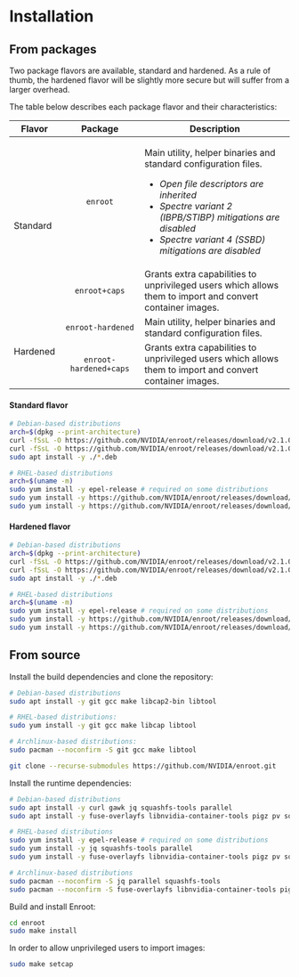 # Installation

## From packages

Two package flavors are available, standard and hardened. As a rule of thumb, the hardened flavor will be slightly more secure but will suffer from a larger overhead.

The table below describes each package flavor and their characteristics:

<table>
    <thead>
        <tr>
            <th>Flavor</th>
            <th>Package</th>
            <th>Description</th>
        </tr>
    </thead>
    <tbody>
        <tr>
            <td rowspan=2>Standard</td>
            <td align="center"><code>enroot</code></td>
            <td>
                <p>Main utility, helper binaries and standard configuration files.</p>
                <ul>
                  <li><i>Open file descriptors are inherited</i></li>
                  <li><i>Spectre variant 2 (IBPB/STIBP) mitigations are disabled</i></li>
                  <li><i>Spectre variant 4 (SSBD) mitigations are disabled</i></li>
                </ul>
            </td>
        </tr>
        <tr>
            <td align="center"><code>enroot+caps</code></td>
            <td>Grants extra capabilities to unprivileged users which allows<br> them to import and convert container images.</td>
        </tr>
        <tr>
            <td rowspan=2>Hardened</td>
            <td align="center"><code>enroot-hardened</code></td>
            <td>Main utility, helper binaries and standard configuration files.</td>
        </tr>
        <tr>
            <td align="center"><code>enroot-hardened+caps</code></td>
            <td>Grants extra capabilities to unprivileged users which allows<br> them to import and convert container images.</td>
        </tr>
    </tbody>
</table>

#### Standard flavor

```sh
# Debian-based distributions
arch=$(dpkg --print-architecture)
curl -fSsL -O https://github.com/NVIDIA/enroot/releases/download/v2.1.0/enroot_2.1.0-1_${arch}.deb
curl -fSsL -O https://github.com/NVIDIA/enroot/releases/download/v2.1.0/enroot+caps_2.1.0-1_${arch}.deb # optional
sudo apt install -y ./*.deb

# RHEL-based distributions
arch=$(uname -m)
sudo yum install -y epel-release # required on some distributions
sudo yum install -y https://github.com/NVIDIA/enroot/releases/download/v2.1.0/enroot-2.1.0-1.el7.${arch}.rpm
sudo yum install -y https://github.com/NVIDIA/enroot/releases/download/v2.1.0/enroot+caps-2.1.0-1.el7.${arch}.rpm # optional
```

#### Hardened flavor

```sh
# Debian-based distributions
arch=$(dpkg --print-architecture)
curl -fSsL -O https://github.com/NVIDIA/enroot/releases/download/v2.1.0/enroot-hardened_2.1.0-1_${arch}.deb
curl -fSsL -O https://github.com/NVIDIA/enroot/releases/download/v2.1.0/enroot-hardened+caps_2.1.0-1_${arch}.deb # optional
sudo apt install -y ./*.deb

# RHEL-based distributions
arch=$(uname -m)
sudo yum install -y epel-release # required on some distributions
sudo yum install -y https://github.com/NVIDIA/enroot/releases/download/v2.1.0/enroot-hardened-2.1.0-1.el7.${arch}.rpm
sudo yum install -y https://github.com/NVIDIA/enroot/releases/download/v2.1.0/enroot-hardened+caps-2.1.0-1.el7.${arch}.rpm # optional
```

## From source

Install the build dependencies and clone the repository:
```sh
# Debian-based distributions
sudo apt install -y git gcc make libcap2-bin libtool

# RHEL-based distributions:
sudo yum install -y git gcc make libcap libtool

# Archlinux-based distributions:
sudo pacman --noconfirm -S git gcc make libtool

git clone --recurse-submodules https://github.com/NVIDIA/enroot.git
```

Install the runtime dependencies:
```sh
# Debian-based distributions
sudo apt install -y curl gawk jq squashfs-tools parallel
sudo apt install -y fuse-overlayfs libnvidia-container-tools pigz pv squashfuse # optional

# RHEL-based distributions
sudo yum install -y epel-release # required on some distributions
sudo yum install -y jq squashfs-tools parallel
sudo yum install -y fuse-overlayfs libnvidia-container-tools pigz pv squashfuse # optional

# Archlinux-based distributions
sudo pacman --noconfirm -S jq parallel squashfs-tools
sudo pacman --noconfirm -S fuse-overlayfs libnvidia-container-tools pigz pv squashfuse # optional
```

Build and install Enroot:
```sh
cd enroot
sudo make install
```

In order to allow unprivileged users to import images:
```sh
sudo make setcap
```
